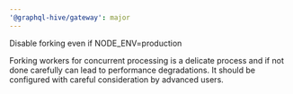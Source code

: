 ```yaml
---
'@graphql-hive/gateway': major
---
```


Disable forking even if NODE_ENV=production

Forking workers for concurrent processing is a delicate process and if not done carefully can lead to performance degradations. It should be configured with careful consideration by advanced users.
